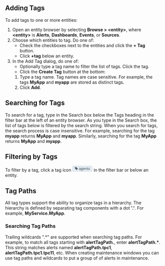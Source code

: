 ## Adding Tags

To add tags to one or more entities:

1. Open an entity browser by selecting **Browse &gt; &lt;entity&gt;**, where **&lt;entity&gt;** is **Alerts**, **Dashboards**, **Events**, or **Sources**.
1. Choose which entities to tag. Do one of:
    - Check the checkboxes next to the entities and click the **+ Tag** button.
    - Click **+tag** below an entity.
1. In the Add Tag dialog, do one of:
    - Optionally type a tag name to filter the list of tags. Click the tag.
    - Click the **Create Tag** button at the bottom:
    1. Type a tag name. Tag names are case sensitive. For example, the tags **MyApp** and **myapp** are stored as distinct tags.
    1. Click **Add**.

## Searching for Tags
To search for a tag, type in the Search box below the Tags heading in the filter bar at the left of an entity browser.
As you type in the Search box, the list of tags below is filtered by the search string. When you search for tags, the
search process is case insensitive. For example, searching for the tag **myapp** returns **MyApp** and **myapp**.
Similarly, searching for the tag **MyApp** returns **MyApp** and **myapp**.

## Filtering by Tags
To filter by a tag, click a tag icon ![agents tag](images/agents_tag.png#inline) in the filter bar or below an entity.

## Tag Paths
All tag types support the ability to organize tags in a hierarchy. The hierarchy is defined by separating tag components
with a dot **'.'**. For example, **MyService.MyApp**.

### Searching Tag Paths
Trailing wildcards ".\*" are supported when searching tag paths. For example, to match all tags starting with
**alertTagPath.**, enter **alertTagPath.\***. This string matches alerts named **alertTagPath.tpc1**,
**alertTagPath.tpc1.tpc11**, etc. When creating maintenance windows you can use tag paths and wildcards to put a group
of of alerts in maintenance.
